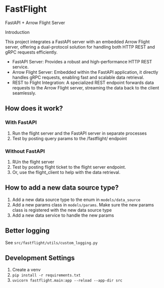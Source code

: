 # FastFlight

FastAPI + Arrow Flight Server

Introduction

This project integrates a FastAPI server with an embedded Arrow Flight server, offering a dual-protocol solution for
handling both HTTP REST and gRPC requests efficiently.

* FastAPI Server: Provides a robust and high-performance HTTP REST service.
* Arrow Flight Server: Embedded within the FastAPI application, it directly handles gRPC requests, enabling fast and
  scalable data retrieval.
* REST to Flight Integration: A specialized REST endpoint forwards data requests to the Arrow Flight server, streaming
  the data back to the client seamlessly.

## How does it work?

### With FastAPI

1. Run the flight server and the FastAPI server in separate processes
2. Test by posting query params to the /fastflight/ endpoint

### Without FastAPI

1. RUn the flight server
2. Test by posting flight ticket to the flight server endpoint.
3. Or, use the flight_client to help with the data retrieval.

## How to add a new data source type?

1. Add a new data source type to the enum in `models/data_source`
2. Add a new params class in `models/params`. Make sure the new params class is registered with the new data source type
3. Add a new data service to handle the new params

## Better logging

See `src/fastflight/utils/custom_logging.py`

## Development Settings

1. Create a venv
2. `pip install -r requirements.txt`
3. `uvicorn fastflight.main:app --reload --app-dir src`
